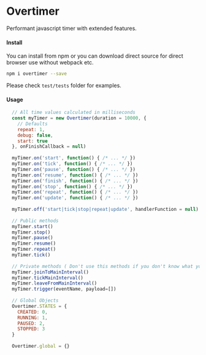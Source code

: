 # Overtimer
Performant javascript timer with extended features.

#### Install

You can install from npm or you can download direct source for direct browser use without webpack etc.
``` bash
npm i overtimer --save
```

Please check `test/tests` folder for examples.

#### Usage
``` javascript
  // All time values calculated in milliseconds
  const myTimer = new Overtimer(duration = 10000, {
    // Defaults
    repeat: 1,
    debug: false,
    start: true
  }, onFinishCallback = null)
  
  myTimer.on('start', function() { /* ... */ })
  myTimer.on('tick', function() { /* ... */ })
  myTimer.on('pause', function() { /* ... */ })
  myTimer.on('resume', function() { /* ... */ })
  myTimer.on('finish', function() { /* ... */ })
  myTimer.on('stop', function() { /* ... */ })
  myTimer.on('repeat', function() { /* ... */ })
  myTimer.on('update', function() { /* ... */ })
  
  myTimer.off('start|tick|stop|repeat|update', handlerFunction = null)
  
  // Public methods
  myTimer.start()
  myTimer.stop()
  myTimer.pause()
  myTimer.resume()
  myTimer.repeat()
  myTimer.tick()
  
  // Private methods ( Don't use this methods if you don't know what you doing )
  myTimer.joinToMainInterval()
  myTimer.tickMainInterval()
  myTimer.leaveFromMainInterval()
  myTimer.trigger(eventName, payload=[])
  
  // Global Objects
  Overtimer.STATES = {
    CREATED: 0,
    RUNNING: 1,
    PAUSED: 2,
    STOPPED: 3
  }
  
  Overtimer.global = {}
  
```
